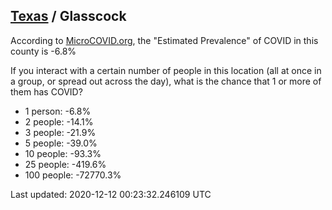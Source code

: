 
## [Texas](/united-states/texas) / Glasscock

According to [MicroCOVID.org](http://microcovid.org),
the "Estimated Prevalence" of COVID in this county is -6.8%

If you interact with a certain number of people in this location
(all at once in a group, or spread out across the day), what is the chance that
1 or more of them has COVID?

- 1 person: -6.8%
- 2 people: -14.1%
- 3 people: -21.9%
- 5 people: -39.0%
- 10 people: -93.3%
- 25 people: -419.6%
- 100 people: -72770.3%

Last updated: 2020-12-12 00:23:32.246109 UTC
